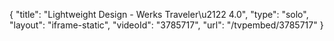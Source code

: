 {
    "title": "Lightweight Design - Werks Traveler\u2122 4.0",
    "type": "solo",
    "layout": "iframe-static",
    "videoId": "3785717",
    "url": "\/tvpembed\/3785717"
}
